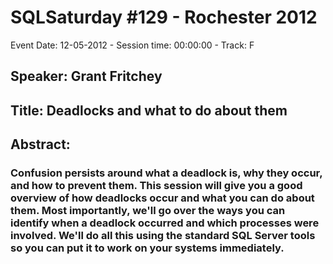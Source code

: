 # SQLSaturday #129 - Rochester 2012
Event Date: 12-05-2012 - Session time: 00:00:00 - Track: F
## Speaker: Grant Fritchey
## Title: Deadlocks and what to do about them
## Abstract:
### Confusion persists around what a deadlock is, why they occur, and how to prevent them. This session will give you a good overview of how deadlocks occur and what you can do about them. Most importantly, we'll go over the ways you can identify when a deadlock occurred and which processes were involved. We'll do all this using the standard SQL Server tools so you can put it to work on your systems immediately.
